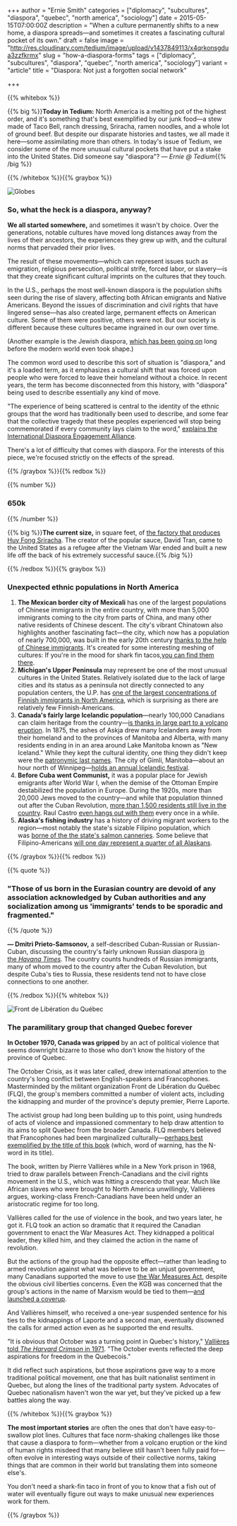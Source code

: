 +++
author = "Ernie Smith"
categories = ["diplomacy", "subcultures", "diaspora", "quebec", "north america", "sociology"]
date = 2015-05-15T07:00:00Z
description = "When a culture permanently shifts to a new home, a diaspora spreads—and sometimes it creates a fascinating cultural pocket of its own."
draft = false
image = "http://res.cloudinary.com/tedium/image/upload/v1437849113/x4qrkonsgdua3zzfkrmx"
slug = "how-a-diaspora-forms"
tags = ["diplomacy", "subcultures", "diaspora", "quebec", "north america", "sociology"]
variant = "article"
title = "Diaspora: Not just a forgotten social network"

+++

{{% whitebox %}}

{{% big %}}**Today in Tedium:** North America is a melting pot of the highest order, and it's something that's best exemplified by our junk food—a stew made of Taco Bell, ranch dressing, Sriracha, ramen noodles, and a whole lot of ground beef. But despite our disparate histories and tastes, we all made it here—some assimilating more than others. In today's issue of Tedium, we consider some of the more unusual cultural pockets that have put a stake into the United States. Did someone say "diaspora"? _— Ernie @ Tedium_{{% /big %}}

{{% /whitebox %}}{{% graybox %}}

![Globes](http://res.cloudinary.com/tedium/image/upload/v1437848508/hvngkunmkjcnkclmuony.jpg)

### So, what the heck is a diaspora, anyway?

**We all started somewhere,** and sometimes it wasn't by choice. Over the generations, notable cultures have moved long distances away from the lives of their ancestors, the experiences they grew up with, and the cultural norms that pervaded their prior lives.

The result of these movements—which can represent issues such as emigration, religious persecution, political strife, forced labor, or slavery—is that they create significant cultural imprints on the cultures that they touch.

In the U.S., perhaps the most well-known diaspora is the population shifts seen during the rise of slavery, affecting both African emigrants and Native Americans. Beyond the issues of discrimination and civil rights that have lingered sense—has also created large, permanent effects on American culture. Some of them were positive, others were not. But our society is different because these cultures became ingrained in our own over time.

(Another example is the Jewish diaspora, [which has been going on](http://www.jewishvirtuallibrary.org/jsource/History/Diaspora.html) long before the modern world even took shape.)

The common word used to describe this sort of situation is "diaspora," and it's a loaded term, as it emphasizes a cultural shift that was forced upon people who were forced to leave their homeland without a choice. In recent years, the term has become disconnected from this history, with "diaspora" being used to describe essentially any kind of move.

"The experience of being scattered is central to the identity of the ethnic groups that the word has traditionally been used to describe, and some fear that the collective tragedy that these peoples experienced will stop being commemorated if every community lays claim to the word," [explains the International Diaspora Engagement Alliance](http://www.diasporaalliance.org/am-i-part-of-a-diaspora/).

There's a lot of difficulty that comes with diaspora. For the interests of this piece, we're focused strictly on the effects of the spread.

{{% /graybox %}}{{% redbox %}}

{{% number %}}
### 650k
{{% /number %}}

{{% big %}}**The current size,** in square feet, of [the factory that produces Huy Fong Sriracha](http://www.forbes.com/sites/andrewbender/2014/09/24/once-secretive-sriracha-factory-becomes-californias-hottest-tourist-attraction/). The creator of the popular sauce, David Tran, came to the United States as a refugee after the Vietnam War ended and built a new life off the back of his extremely successful sauce.{{% /big %}}

{{% /redbox %}}{{% graybox %}}

### Unexpected ethnic populations in North America

1. **The Mexican border city of Mexicali** has one of the largest populations of Chinese immigrants in the entire country, with more than 5,000 immigrants coming to the city from parts of China, and many other native residents of Chinese descent. The city's vibrant Chinatown also highlights another fascinating fact—the city, which now has a population of nearly 700,000, was built in the early 20th century [thanks to the help of Chinese immigrants](http://articles.latimes.com/1990-08-16/news/vw-858_1_chinese-restaurants). It's created for some interesting meshing of cultures: If you're in the mood for shark fin tacos,[you can find them there](http://chinese-mexico.blogspot.com/2007/03/mexicalis-chinatown-sharks-fin-tacos.html).
2. **Michigan's Upper Peninsula** may represent be one of the most unusual cultures in the United States. Relatively isolated due to the lack of large cities and its status as a peninsula not directly connected to any population centers, the U.P. has [one of the largest concentrations of Finnish immigrants in North America](http://www.folkstreams.net/context,127), which is surprising as there are relatively few Finnish-Americans.
3. **Canada's fairly large Icelandic population**—nearly 100,000 Canadians can claim heritage from the country—[is thanks in large part to a volcano eruption](http://www.sarniathisweek.com/2014/10/09/icelandic-volcano-was-a-boon-for-canadian-culture). In 1875, the ashes of Askja drew many Icelanders away from their homeland and to the provinces of Manitoba and Alberta, with many residents ending in in an area around Lake Manitoba known as "New Iceland." While they kept the cultural identity, one thing they didn't keep were the [patronymic last names](http://en.wikipedia.org/wiki/Icelandic_name). The city of Gimli, Manitoba—about an hour north of Winnipeg—[holds an annual Icelandic festival](http://www.icelandicfestival.com/).
4. **Before Cuba went Communist,** it was a popular place for Jewish emigrants after World War I, when the demise of the Ottoman Empire destabilized the population in Europe. During the 1920s, more than 20,000 Jews moved to the country—and while that population thinned out after the Cuban Revolution, [more than 1,500 residents still live in the country](http://www.nytimes.com/2007/02/04/travel/04journeys.html?_r=0). Raul Castro [even hangs out with them](http://www.haaretz.com/jewish-world/raul-castro-celebrates-hanukkah-with-cuban-jews-1.329138) every once in a while.
5. **Alaska's fishing industry** has a history of driving migrant workers to the region—most notably the state's sizable Filipino population, which was [borne of the the state's salmon canneries](http://newamericamedia.org/2010/10/despite-isolation-filipinos-thrive-in-alaska.php). Some believe that Filipino-Americans [will one day represent a quarter of all Alaskans](http://www.thenorthernlight.org/2012/10/01/filipino-american-population-thrives-in-alaska/).

{{% /graybox %}}{{% redbox %}}

{{% quote %}}
### "Those of us born in the Eurasian country are devoid of any association acknowledged by Cuban authorities and any socialization among us 'immigrants' tends to be sporadic and fragmented."
{{% /quote %}}

**— Dmitri Prieto-Samsonov,** a self-described Cuban-Russian or Russian-Cuban, discussing the country's fairly unknown Russian diaspora [in the _Havana Times_](http://www.havanatimes.org/?p=104337). The country counts hundreds of Russian immigrants, many of whom moved to the country after the Cuban Revolution, but despite Cuba's ties to Russia, these residents tend not to have close connections to one another.

{{% /redbox %}}{{% whitebox %}}

![Front de Libération du Québec](http://res.cloudinary.com/tedium/image/upload/v1437848748/qgnbfozudupfbiw1yqxf.jpg)

### The paramilitary group that changed Quebec forever

**In October 1970, Canada was gripped** by an act of political violence that seems downright bizarre to those who don't know the history of the province of Quebec.

The October Crisis, as it was later called, drew international attention to the country's long conflict between English-speakers and Francophones. Masterminded by the militant organization Front de Libération du Québec (FLQ), the group's members committed a number of violent acts, including the kidnapping and murder of the province's deputy premier, Pierre Laporte.

The activist group had long been building up to this point, using hundreds of acts of violence and impassioned commentary to help draw attention to its aims to split Quebec from the broader Canada. FLQ members believed that Francophones had been marginalized culturally—[perhaps best exemplified by the title of this book](http://amzn.to/1cCxgaN) (which, word of warning, has the N-word in its title).

The book, written by Pierre Vallières while in a New York prison in 1968, tried to draw parallels between French-Canadians and the civil rights movement in the U.S., which was hitting a crescendo that year. Much like African slaves who were brought to North America unwillingly, Vallières argues, working-class French-Canadians have been held under an aristocratic regime for too long.

Vallières called for the use of violence in the book, and two years later, he got it. FLQ took an action so dramatic that it required the Canadian government to enact the War Measures Act. They kidnapped a political leader, they killed him, and they claimed the action in the name of revolution.

But the actions of the group had the opposite effect—rather than leading to armed revolution against what was believe to be an unjust government, many Canadians supported the move to use [the War Measures Act](http://www.cfr.org/canada/canadian-war-measures-act/p24846), despite the obvious civil liberties concerns. Even the KGB was concerned that the group's actions in the name of Marxism would be tied to them—[and launched a coverup](https://books.google.com/books?id=wVndU5P4V-8C&pg=PT326&dq=The+Sword+and+the+Shield:+The+Mitrokhin+Archive+and+the+Secret+History+of+the+KGB.++flq&hl=en&sa=X&ei=LH1VVc62MM_-sASkx4HQCA&ved=0CB4Q6AEwAA#v=onepage&q=The%20Sword%20and%20the%20Shield%3A%20The%20Mitrokhin%20Archive%20and%20the%20Secret%20History%20of%20the%20KGB.%20%20flq&f=false).

And Vallières himself, who received a one-year suspended sentence for his ties to the kidnappings of Laporte and a second man, eventually disowned the calls for armed action even as he supported the end results.

"It is obvious that October was a turning point in Quebec's history," [Vallières told _The Harvard Crimson_ in 1971](http://www.thecrimson.com/article/1971/9/28/we-are-part-of-revolution-everywhere/). "The October events reflected the deep aspirations for freedom in the Quebecois."

It did reflect such aspirations, but those aspirations gave way to a more traditional political movement, one that has built nationalist sentiment in Quebec, but along the lines of the traditional party system. Advocates of Quebec nationalism haven't won the war yet, but they've picked up a few battles along the way.

{{% /whitebox %}}{{% graybox %}}

**The most important stories** are often the ones that don't have easy-to-swallow plot lines. Cultures that face norm-shaking challenges like those that cause a diaspora to form—whether from a volcano eruption or the kind of human rights misdeed that many believe still hasn't been fully paid for—often evolve in interesting ways outside of their collective norms, taking things that are common in their world but translating them into someone else's.

You don't need a shark-fin taco in front of you to know that a fish out of water will eventually figure out ways to make unusual new experiences work for them.

{{% /graybox %}}
